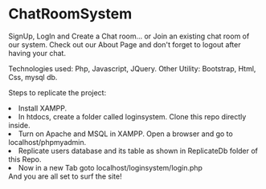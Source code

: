 # ChatRoomSystem
SignUp, LogIn and Create a Chat room... or Join an existing chat room of our system. Check out our About Page and don't forget to logout after having your chat.

Technologies used: Php, Javascript, JQuery. Other Utility: Bootstrap, Html, Css, mysql db.

Steps to replicate the project: <li>Install XAMPP.</li><li>In htdocs, create a folder called loginsystem. Clone this repo directly inside.</li> <li>Turn on Apache and MSQL in XAMPP. Open a browser and go to localhost/phpmyadmin.</li> <li>Replicate users database and its table as shown in ReplicateDb folder of this Repo.</li> <li>Now in a new Tab goto localhost/loginsystem/login.php</li> And you are all set to surf the site!

